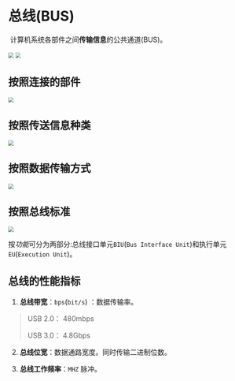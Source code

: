 # 总线(BUS)

​	计算机系统各部件之间**传输信息**的公共通道(BUS)。

<img src="D:\Develop\985211-data\Principle of Microcomputer\第一章\总线\主板结构图.png" style="zoom:67%;" >

<img src="D:\Develop\985211-data\Principle of Microcomputer\第一章\总线\PCI总线.png" style="zoom:67%;" >

## 按照连接的部件

<img src="D:\Develop\985211-data\Principle of Microcomputer\第一章\总线\按照连接的部件.png" style="zoom:67%;" >

## 按照传送信息种类

<img src="D:\Develop\985211-data\Principle of Microcomputer\第一章\总线\按照传送信息种类.png" style="zoom:67%;" >

## 按照数据传输方式

<img src="D:\Develop\985211-data\Principle of Microcomputer\第一章\总线\按照数据传输方式.png" style="zoom:67%;" >

## 按照总线标准

<img src="D:\Develop\985211-data\Principle of Microcomputer\第一章\总线\按照总线标准.png" style="zoom:67%;" >

按*功能*可分为两部分:总线接口单元`BIU`(`Bus Interface Unit`)和执行单元`EU`(`Execution Unit`)。

## 总线的性能指标

1. **总线带宽**：`bps`(`bit/s`) ：数据传输率。 

> USB 2.0： 480mbps
>
> USB 3.0： 4.8Gbps

2. **总线位宽**：数据通路宽度。同时传输二进制位数。

3. **总线工作频率**：`MHZ` 脉冲。

 